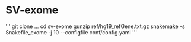 # SV-exome

'''
git clone ...
cd sv-exome
gunzip ref/hg19_refGene.txt.gz
snakemake -s Snakefile_exome -j 10 --configfile conf/config.yaml
'''

